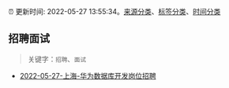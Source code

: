 :alarm_clock: 更新时间: 2022-05-27 13:55:34。[来源分类](../README.md)、[标签分类](../TAGS.md)、[时间分类](../TIMELINE.md)

## 招聘面试


> 关键字：`招聘`、`面试`



- [2022-05-27-上海-华为数据库开发岗位招聘](https://www.v2ex.com/t/855710) 